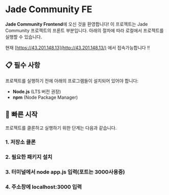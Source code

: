 # Jade Community FE

**Jade Community Frontend**에 오신 것을 환영합니다! 이 프로젝트는 Jade Community 프로젝트의 프론트 부분입니다. 아래의 절차에 따라 로컬에서 프로젝트를 실행할 수 있습니다.

현재 [https://43.201.148.13](http://43.201.148.13/) 에서 접속가능합니다 !!

## 📋 필수 사항

프로젝트를 실행하기 전에 아래의 프로그램들이 설치되어 있어야 합니다:
- **Node.js** (LTS 버전 권장)
- **npm** (Node Package Manager)

## 🚀 빠른 시작

프로젝트를 클론하고 실행하기 위한 단계는 다음과 같습니다.

### 1. 저장소 클론
### 2. 필요한 패키지 설치
### 3. 터미널에서 node app.js 입력(포트는 3000사용중)
### 4. 주소창에 localhost:3000 입력
